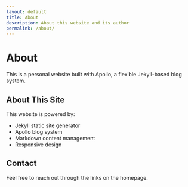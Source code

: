 ```yaml
---
layout: default
title: About
description: About this website and its author
permalink: /about/
---
```


# About

This is a personal website built with Apollo, a flexible Jekyll-based blog system.

## About This Site

This website is powered by:
- Jekyll static site generator
- Apollo blog system
- Markdown content management
- Responsive design

## Contact

Feel free to reach out through the links on the homepage. 